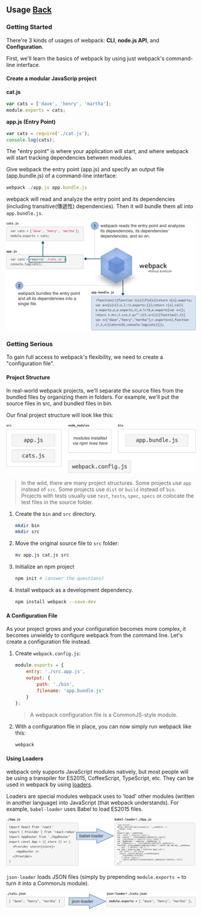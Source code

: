 ## Usage [Back](./../webpack.md)

### Getting Started

There're 3 kinds of usages of webpack: **CLI**, **node.js API**, and **Configuration**.

First, we'll learn the basics of webpack by using just webpack's command-line interface.

#### Create a modular JavaScrip project

**cat.js**

```js
var cats = ['dave', 'henry', 'martha'];
module.exports = cats;
```

**app.js (Entry Point)**

```js
var cats = require('./cat.js');
console.log(cats);
```

The "entry point" is where your application will start, and where webpack will start tracking dependencies between modules.

Give webpack the entry point (app.js) and specify an output file (app.bundle.js) of a command-line interface:

```js
webpack ./app.js app.bundle.js
```

webpack will read and analyze the entry point and its dependencies (including transitive(傳遞性) dependencies). Then it will bundle them all into `app.bundle.js`.

![](./how-it-works.png)

### Getting Serious

To gain full access to webpack's flexibility, we need to create a "configuration file".

#### Project Structure

In real-world webpack projects, we'll separate the source files from the bundled files by organizing them in folders. For example, we'll put the source files in src, and bundled files in bin.

Our final project structure will look like this:

![](./project-structure.png)

> In the wild, there are many project structures. Some projects use `app` instead of `src`. Some projects use `dist` or `build` instead of `bin`. Projects with tests usually use `test`, `tests`, `spec`, `specs` or colocate the test files in the source folder.

1. Create the `bin` and `src` directory.
    ```bash
    mkdir bin
    mkdir src
    ```
2. Move the original source file to `src` folder:
    ```bash
    mv app.js cat.js src
    ```
3. Initialize an npm project
    ```bash
    npm init # (answer the questions)
    ```
4. Install webpack as a development dependency.
    ```bash
    npm install webpack --save-dev
    ```

#### A Configuration File

As your project grows and your configuration becomes more complex, it becomes unwieldy to configure webpack from the command line. Let's create a configuration file instead.

1. Create `webpack.config.js`:
    ```js
    module.exports = {
        entry: './src.app.js',
        output: {
            path: './bin',
            filename: 'app.bundle.js'
        }
    };
    ```

    > A webpack configuration file is a CommonJS-style module.
2. With a configuration file in place, you can now simply run webpack like this:
    ```bash
    webpack
    ```

#### Using Loaders

webpack only supports JavaScript modules natively, but most people will be using a transpiler for ES2015, CoffeeScript, TypeScript, etc. They can be used in webpack by using [loaders](./../loader/loader.md).

Loaders are special modules webpack uses to 'load' other modules (written in another language) into JavaScript (that webpack understands). For example, `babel-loader` uses Babel to load ES2015 files.

![](./babel-loader.png)


`json-loader` loads JSON files (simply by prepending `module.exports =` to turn it into a CommonJs module).

![](./json-loader.png)

